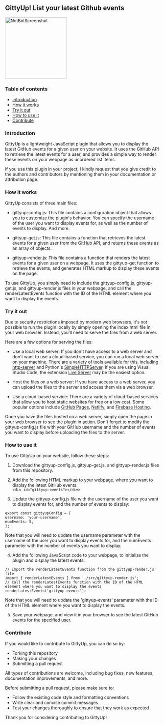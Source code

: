 ## GittyUp! List your latest Github events
  
<img width="200" alt="NotBotScreenshot" src="https://user-images.githubusercontent.com/70780322/219974374-3f80ba88-bc2c-458d-8f89-bfe6e270aeaa.png">

  
### Table of contents  
+ [Introduction](#introduction)  
+ [How it works](#how-it-works)  
+ [Try it out](#try-it-out)  
+ [How to use it](#how-to-use-it)  
+ [Contribute](#contribute)   
  
### Introduction  
  GittyUp is a lightweight JavaScript plugin that allows you to display the latest GitHub events for a given user on your website. 
  It uses the GitHub API to retrieve the latest events for a user, and provides a simple way to render these events on your webpage as unordered list items.  
    
  If you use this plugin in your project, I kindly request that you give credit to the authors and contributors by mentioning them in your documentation 
  or attribution page.

    
### How it works  
  
GittyUp consists of three main files:

+ gittyup-config.js: This file contains a configuration object that allows you to customize the plugin's behavior. You can specify the username 
of the user you want to display events for, as well as the number of events to display. And more.

+ gittyup-get.js: This file contains a function that retrieves the latest events for a given user from the GitHub API, and returns these events 
as an array of objects.

+ gittyup-render.js: This file contains a function that renders the latest events for a given user on a webpage. It uses the gittyup-get function 
to retrieve the events, and generates HTML markup to display these events on the page.

To use GittyUp, you simply need to include the gittyup-config.js, gittyup-get.js, and gittyup-render.js files in your webpage, and call the 
renderLatestEvents function with the ID of the HTML element where you want to display the events.  
  
### Try it out  
  
  Due to security restrictions imposed by modern web browsers, it's not possible to run the plugin locally by simply opening the index.html file in your web browser. Instead, you'll need to serve the files from a web server.  
  
Here are a few options for serving the files:  
  
+ Use a local web server: If you don't have access to a web server and don't want to use a cloud-based service, you can run a local web server on your machine. There are a variety of tools available for this, including [http-server](https://www.npmjs.com/package/http-server) and Python's [SimpleHTTPServer](https://docs.python.org/2/library/simplehttpserver.html). If you are using Visual Studio Code, the extension [Live Server](https://github.com/ritwickdey/vscode-live-server) may be the easiest option.
  
+ Host the files on a web server: If you have access to a web server, you can upload the files to the server and access them via a web browser.  
  
+ Use a cloud-based service: There are a variety of cloud-based services that allow you to host static websites for free or a low cost. Some popular options include [GitHub Pages](https://pages.github.com/), [Netlify](https://www.netlify.com/), and [Firebase Hosting](https://firebase.google.com/products/hosting).  
   
Once you have the files hosted on a web server, simply open the page in your web browser to see the plugin in action. Don't forget to modify the gittyup-config.js file with your GitHub username and the number of events you want to display before uploading the files to the server.  
  
### How to use it  
  
To use GittyUp on your website, follow these steps:

1. Download the gittyup-config.js, gittyup-get.js, and gittyup-render.js files from this repository.  
  
2. Add the following HTML markup to your webpage, where you want to display the latest GitHub events:  
```<div id="gittyup-events"></div>```  
  
3. Update the gittyup-config.js file with the username of the user you want to display events for, and the number of events to display:  

```
export const gittyupConfig = {
username: 'your-username',
numEvents: 5,
};
```  
  
Note that you will need to update the username parameter with the username of the user you want to display events for, and the numEvents parameter with the number of events you want to display.  
  
4. Add the following JavaScript code to your webpage, to initialize the plugin and display the latest events:

```
// Import the renderLatestEvents function from the gittyup-render.js file
import { renderLatestEvents } from './src/gittyup-render.js';
// Call the renderLatestEvents function with the ID of the HTML element where you want to display the events
renderLatestEvents('gittyup-events');
```    
  
Note that you will need to update the 'gittyup-events' parameter with the ID of the HTML element where you want to display the events.  
    
5. Save your webpage, and view it in your browser to see the latest GitHub events for the specified user.  
  
### Contribute   
  
If you would like to contribute to GittyUp, you can do so by:  
  
+ Forking this repository
+ Making your changes
+ Submitting a pull request  
  
All types of contributions are welcome, including bug fixes, new features, documentation improvements, and more.  
  
Before submitting a pull request, please make sure to:  
  
+ Follow the existing code style and formatting conventions
+ Write clear and concise commit messages
+ Test your changes thoroughly to ensure that they work as expected  
   
Thank you for considering contributing to GittyUp!
  
